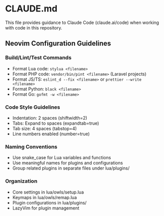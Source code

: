 # CLAUDE.md

This file provides guidance to Claude Code (claude.ai/code) when working with code in this repository.

## Neovim Configuration Guidelines

### Build/Lint/Test Commands
- Format Lua code: `stylua <filename>`
- Format PHP code: `vendor/bin/pint <filename>` (Laravel projects)
- Format JS/TS: `eslint_d --fix <filename>` or `prettier --write <filename>`
- Format Python: `black <filename>`
- Format Go: `gofmt -w <filename>`

### Code Style Guidelines
- Indentation: 2 spaces (shiftwidth=2)
- Tabs: Expand to spaces (expandtab=true)
- Tab size: 4 spaces (tabstop=4)
- Line numbers enabled (number=true)

### Naming Conventions
- Use snake_case for Lua variables and functions
- Use meaningful names for plugins and configurations
- Group related plugins in separate files under lua/plugins/

### Organization
- Core settings in lua/owls/setup.lua
- Keymaps in lua/owls/remap.lua
- Plugin configurations in lua/plugins/
- LazyVim for plugin management
